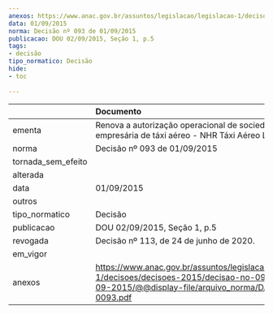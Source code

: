 ```yaml
---
anexos: https://www.anac.gov.br/assuntos/legislacao/legislacao-1/decisoes/decisoes-2015/decisao-no-093-de-01-09-2015/@@display-file/arquivo_norma/DA2015-0093.pdf
data: 01/09/2015
norma: Decisão nº 093 de 01/09/2015
publicacao: DOU 02/09/2015, Seção 1, p.5
tags:
- decisão
tipo_normatico: Decisão
hide: 
- toc 
 
---
```


|                    | Documento                                                                                                                                                 |
|:-------------------|:----------------------------------------------------------------------------------------------------------------------------------------------------------|
| ementa             | Renova a autorização operacional de sociedade empresária de táxi aéreo - NHR Táxi Aéreo Ltda.                                                             |
| norma              | Decisão nº 093 de 01/09/2015                                                                                                                              |
| tornada_sem_efeito |                                                                                                                                                           |
| alterada           |                                                                                                                                                           |
| data               | 01/09/2015                                                                                                                                                |
| outros             |                                                                                                                                                           |
| tipo_normatico     | Decisão                                                                                                                                                   |
| publicacao         | DOU 02/09/2015, Seção 1, p.5                                                                                                                              |
| revogada           | Decisão nº 113, de 24 de junho de 2020.                                                                                                                   |
| em_vigor           |                                                                                                                                                           |
| anexos             | https://www.anac.gov.br/assuntos/legislacao/legislacao-1/decisoes/decisoes-2015/decisao-no-093-de-01-09-2015/@@display-file/arquivo_norma/DA2015-0093.pdf |